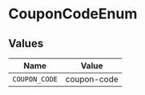 # CouponCodeEnum


## Values

| Name          | Value         |
| ------------- | ------------- |
| `COUPON_CODE` | coupon-code   |